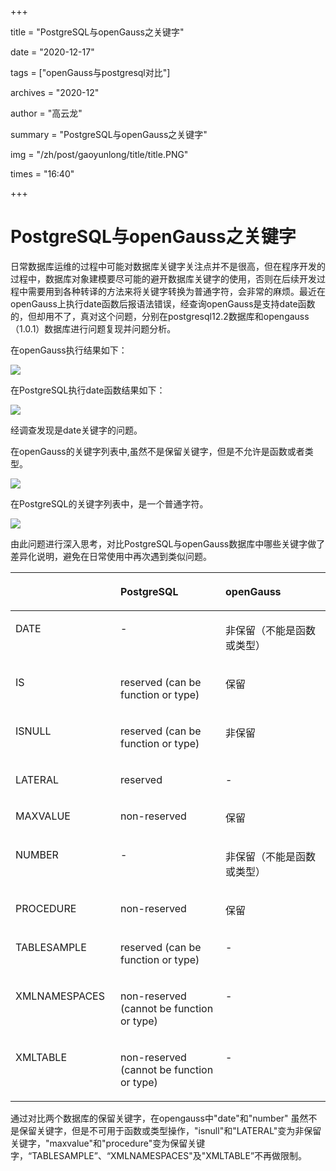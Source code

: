 +++

title = "PostgreSQL与openGauss之关键字" 

date = "2020-12-17" 

tags = ["openGauss与postgresql对比"] 

archives = "2020-12" 

author = "高云龙" 

summary = "PostgreSQL与openGauss之关键字"

img = "/zh/post/gaoyunlong/title/title.PNG" 

times = "16:40"

+++

# PostgreSQL与openGauss之关键字<a name="ZH-CN_TOPIC_0000001071508200"></a>

日常数据库运维的过程中可能对数据库关键字关注点并不是很高，但在程序开发的过程中，数据库对象建模要尽可能的避开数据库关键字的使用，否则在后续开发过程中需要用到各种转译的方法来将关键字转换为普通字符，会非常的麻烦。最近在openGauss上执行date函数后报语法错误，经查询openGauss是支持date函数的，但却用不了，真对这个问题，分别在postgresql12.2数据库和opengauss（1.0.1）数据库进行问题复现并问题分析。

在openGauss执行结果如下：

![](../figures/11.png)

在PostgreSQL执行date函数结果如下：

![](../figures/22.png)

经调查发现是date关键字的问题。

在openGauss的关键字列表中,虽然不是保留关键字，但是不允许是函数或者类型。

![](../figures/33.png)

在PostgreSQL的关键字列表中，是一个普通字符。

![](../figures/44.png)

由此问题进行深入思考，对比PostgreSQL与openGauss数据库中哪些关键字做了差异化说明，避免在日常使用中再次遇到类似问题。

<a name="table549323145418"></a>
<table><thead align="left"><tr id="row8493103115414"><th class="cellrowborder" valign="top" width="33.33333333333333%" id="mcps1.1.4.1.1">&nbsp;&nbsp;</th>
<th class="cellrowborder" valign="top" width="33.33333333333333%" id="mcps1.1.4.1.2"><p id="p24941313545"><a name="p24941313545"></a><a name="p24941313545"></a>PostgreSQL</p>
</th>
<th class="cellrowborder" valign="top" width="33.33333333333333%" id="mcps1.1.4.1.3"><p id="p749433118547"><a name="p749433118547"></a><a name="p749433118547"></a>openGauss</p>
</th>
</tr>
</thead>
<tbody><tr id="row0494183110547"><td class="cellrowborder" valign="top" width="33.33333333333333%" headers="mcps1.1.4.1.1 "><p id="p2049423112541"><a name="p2049423112541"></a><a name="p2049423112541"></a>DATE</p>
</td>
<td class="cellrowborder" valign="top" width="33.33333333333333%" headers="mcps1.1.4.1.2 "><p id="p549413317542"><a name="p549413317542"></a><a name="p549413317542"></a>-</p>
</td>
<td class="cellrowborder" valign="top" width="33.33333333333333%" headers="mcps1.1.4.1.3 "><p id="p04951831125418"><a name="p04951831125418"></a><a name="p04951831125418"></a>非保留（不能是函数或类型）</p>
</td>
</tr>
<tr id="row5495731105416"><td class="cellrowborder" valign="top" width="33.33333333333333%" headers="mcps1.1.4.1.1 "><p id="p1649583119546"><a name="p1649583119546"></a><a name="p1649583119546"></a>IS</p>
</td>
<td class="cellrowborder" valign="top" width="33.33333333333333%" headers="mcps1.1.4.1.2 "><p id="p1149573117543"><a name="p1149573117543"></a><a name="p1149573117543"></a>reserved (can be function or type)</p>
</td>
<td class="cellrowborder" valign="top" width="33.33333333333333%" headers="mcps1.1.4.1.3 "><p id="p549513195416"><a name="p549513195416"></a><a name="p549513195416"></a>保留</p>
</td>
</tr>
<tr id="row949573115544"><td class="cellrowborder" valign="top" width="33.33333333333333%" headers="mcps1.1.4.1.1 "><p id="p4496173125417"><a name="p4496173125417"></a><a name="p4496173125417"></a>ISNULL</p>
</td>
<td class="cellrowborder" valign="top" width="33.33333333333333%" headers="mcps1.1.4.1.2 "><p id="p34971731195411"><a name="p34971731195411"></a><a name="p34971731195411"></a>reserved (can be function or type)</p>
</td>
<td class="cellrowborder" valign="top" width="33.33333333333333%" headers="mcps1.1.4.1.3 "><p id="p15497163175419"><a name="p15497163175419"></a><a name="p15497163175419"></a>非保留</p>
</td>
</tr>
<tr id="row249713317542"><td class="cellrowborder" valign="top" width="33.33333333333333%" headers="mcps1.1.4.1.1 "><p id="p0497231105418"><a name="p0497231105418"></a><a name="p0497231105418"></a>LATERAL</p>
</td>
<td class="cellrowborder" valign="top" width="33.33333333333333%" headers="mcps1.1.4.1.2 "><p id="p194971631165417"><a name="p194971631165417"></a><a name="p194971631165417"></a>reserved</p>
</td>
<td class="cellrowborder" valign="top" width="33.33333333333333%" headers="mcps1.1.4.1.3 "><p id="p15497203117541"><a name="p15497203117541"></a><a name="p15497203117541"></a>-</p>
</td>
</tr>
<tr id="row249715314543"><td class="cellrowborder" valign="top" width="33.33333333333333%" headers="mcps1.1.4.1.1 "><p id="p249723135415"><a name="p249723135415"></a><a name="p249723135415"></a>MAXVALUE</p>
</td>
<td class="cellrowborder" valign="top" width="33.33333333333333%" headers="mcps1.1.4.1.2 "><p id="p14984311549"><a name="p14984311549"></a><a name="p14984311549"></a>non-reserved</p>
</td>
<td class="cellrowborder" valign="top" width="33.33333333333333%" headers="mcps1.1.4.1.3 "><p id="p1498163115547"><a name="p1498163115547"></a><a name="p1498163115547"></a>保留</p>
</td>
</tr>
<tr id="row14498231145413"><td class="cellrowborder" valign="top" width="33.33333333333333%" headers="mcps1.1.4.1.1 "><p id="p1749811318547"><a name="p1749811318547"></a><a name="p1749811318547"></a>NUMBER</p>
</td>
<td class="cellrowborder" valign="top" width="33.33333333333333%" headers="mcps1.1.4.1.2 "><p id="p12498193110544"><a name="p12498193110544"></a><a name="p12498193110544"></a>-</p>
</td>
<td class="cellrowborder" valign="top" width="33.33333333333333%" headers="mcps1.1.4.1.3 "><p id="p12498163118543"><a name="p12498163118543"></a><a name="p12498163118543"></a>非保留（不能是函数或类型）</p>
</td>
</tr>
<tr id="row4498133117544"><td class="cellrowborder" valign="top" width="33.33333333333333%" headers="mcps1.1.4.1.1 "><p id="p1549813316548"><a name="p1549813316548"></a><a name="p1549813316548"></a>PROCEDURE</p>
</td>
<td class="cellrowborder" valign="top" width="33.33333333333333%" headers="mcps1.1.4.1.2 "><p id="p149853115410"><a name="p149853115410"></a><a name="p149853115410"></a>non-reserved</p>
</td>
<td class="cellrowborder" valign="top" width="33.33333333333333%" headers="mcps1.1.4.1.3 "><p id="p54981831125410"><a name="p54981831125410"></a><a name="p54981831125410"></a>保留</p>
</td>
</tr>
<tr id="row1430554415416"><td class="cellrowborder" valign="top" width="33.33333333333333%" headers="mcps1.1.4.1.1 "><p id="p183064449548"><a name="p183064449548"></a><a name="p183064449548"></a>TABLESAMPLE</p>
</td>
<td class="cellrowborder" valign="top" width="33.33333333333333%" headers="mcps1.1.4.1.2 "><p id="p143068441545"><a name="p143068441545"></a><a name="p143068441545"></a>reserved (can be function or type)</p>
</td>
<td class="cellrowborder" valign="top" width="33.33333333333333%" headers="mcps1.1.4.1.3 "><p id="p530694425418"><a name="p530694425418"></a><a name="p530694425418"></a>-</p>
</td>
</tr>
<tr id="row153071444185415"><td class="cellrowborder" valign="top" width="33.33333333333333%" headers="mcps1.1.4.1.1 "><p id="p1230717445545"><a name="p1230717445545"></a><a name="p1230717445545"></a>XMLNAMESPACES</p>
</td>
<td class="cellrowborder" valign="top" width="33.33333333333333%" headers="mcps1.1.4.1.2 "><p id="p1630716446546"><a name="p1630716446546"></a><a name="p1630716446546"></a>non-reserved (cannot be function or type)</p>
</td>
<td class="cellrowborder" valign="top" width="33.33333333333333%" headers="mcps1.1.4.1.3 "><p id="p1530710441543"><a name="p1530710441543"></a><a name="p1530710441543"></a>-</p>
</td>
</tr>
<tr id="row13072443542"><td class="cellrowborder" valign="top" width="33.33333333333333%" headers="mcps1.1.4.1.1 "><p id="p18308134414540"><a name="p18308134414540"></a><a name="p18308134414540"></a>XMLTABLE</p>
</td>
<td class="cellrowborder" valign="top" width="33.33333333333333%" headers="mcps1.1.4.1.2 "><p id="p33086444543"><a name="p33086444543"></a><a name="p33086444543"></a>non-reserved (cannot be function or type)</p>
</td>
<td class="cellrowborder" valign="top" width="33.33333333333333%" headers="mcps1.1.4.1.3 "><p id="p203084442549"><a name="p203084442549"></a><a name="p203084442549"></a>-</p>
</td>
</tr>
</tbody>
</table>

通过对比两个数据库的保留关键字，在opengauss中"date"和"number" 虽然不是保留关键字，但是不可用于函数或类型操作，"isnull"和"LATERAL"变为非保留关键字，"maxvalue"和"procedure"变为保留关键字，“TABLESAMPLE”、“XMLNAMESPACES"及"XMLTABLE”不再做限制。

